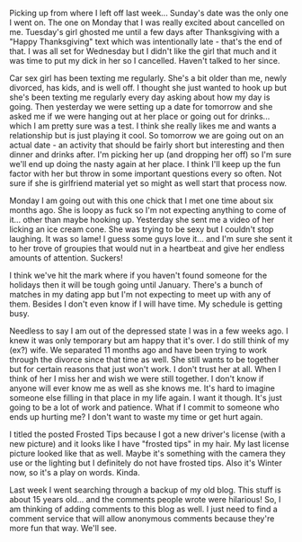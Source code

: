 [//]: # (Frosted Tips)

Picking up from where I left off last week... Sunday's date was the only one I went on. The one on Monday that I was really excited about cancelled on me. Tuesday's girl ghosted me until a few days after Thanksgiving with a "Happy Thanksgiving" text which was intentionally late - that's the end of that. I was all set for Wednesday but I didn't like the girl that much and it was time to put my dick in her so I cancelled. Haven't talked to her since.

Car sex girl has been texting me regularly. She's a bit older than me, newly divorced, has kids, and is well off. I thought she just wanted to hook up but she's been texting me regularly every day asking about how my day is going. Then yesterday we were setting up a date for tomorrow and she asked me if we were hanging out at her place or going out for drinks... which I am pretty sure was a test. I think she really likes me and wants a relationship but is just playing it cool. So tomorrow we are going out on an actual date - an activity that should be fairly short but interesting and then dinner and drinks after. I'm picking her up (and dropping her off) so I'm sure we'll end up doing the nasty again at her place. I think I'll keep up the fun factor with her but throw in some important questions every so often. Not sure if she is girlfriend material yet so might as well start that process now.

Monday I am going out with this one chick that I met one time about six months ago. She is loopy as fuck so I'm not expecting anything to come of it... other than maybe hooking up. Yesterday she sent me a video of her licking an ice cream cone. She was trying to be sexy but I couldn't stop laughing. It was so lame! I guess some guys love it... and I'm sure she sent it to her trove of groupies that would nut in a heartbeat and give her endless amounts of attention. Suckers!

I think we've hit the mark where if you haven't found someone for the holidays then it will be tough going until January. There's a bunch of matches in my dating app but I'm not expecting to meet up with any of them. Besides I don't even know if I will have time. My schedule is getting busy.

Needless to say I am out of the depressed state I was in a few weeks ago. I knew it was only temporary but am happy that it's over. I do still think of my (ex?) wife. We separated 11 months ago and have been trying to work through the divorce since that time as well. She still wants to be together but for certain reasons that just won't work. I don't trust her at all. When I think of her I miss her and wish we were still together. I don't know if anyone will ever know me as well as she knows me. It's hard to imagine someone else filling in that place in my life again. I want it though. It's just going to be a lot of work and patience. What if I commit to someone who ends up hurting me? I don't want to waste my time or get hurt again.

I titled the posted Frosted Tips because I got a new driver's license (with a new picture) and it looks like I have "frosted tips" in my hair. My last license picture looked like that as well. Maybe it's something with the camera they use or the lighting but I definitely do not have frosted tips. Also it's Winter now, so it's a play on words. Kinda.

Last week I went searching through a backup of my old blog. This stuff is about 15 years old... and the comments people wrote were hilarious! So, I am thinking of adding comments to this blog as well. I just need to find a comment service that will allow anonymous comments because they're more fun that way. We'll see.
